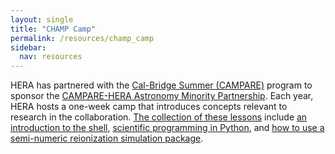 ```yaml
---
layout: single
title: "CHAMP Camp"
permalink: /resources/champ_camp
sidebar:
  nav: resources
---
```


HERA has partnered with the [Cal-Bridge Summer
(CAMPARE)](https://www.cpp.edu/calbridge/summer-research/index.shtml) program to
sponsor the [CAMPARE-HERA Astronomy Minority
Partnership](https://www.cpp.edu/calbridge/summer-research/research/champ/index.shtml). Each
year, HERA hosts a one-week camp that introduces concepts relevant to research
in the collaboration. [The collection of these
lessons](https://github.com/HERA-Team/CHAMP_Bootcamp) include [an introduction
to the
shell](https://github.com/HERA-Team/CHAMP_Bootcamp/blob/master/Lesson2_IntroToComputing/shell_intro_notes.pdf),
[scientific programming in
Python](https://github.com/HERA-Team/CHAMP_Bootcamp/tree/master/Lesson4_PythonProgramming),
and [how to use a semi-numeric reionization simulation
package](https://github.com/HERA-Team/CHAMP_Bootcamp/tree/master/Lesson9_Reionization_and_21cmFAST).
